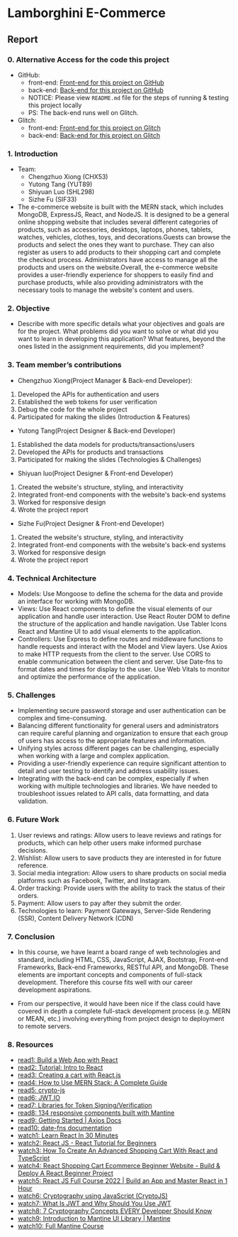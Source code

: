 # Lamborghini E-Commerce

## Report

### 0. Alternative Access for the code this project
- GitHub: 
  - front-end: [Front-end for this project on GitHub](https://github.com/CzXiong1024/Lamborghini-FrontEnd)
  - back-end: [Back-end for this project on GitHub](https://github.com/CzXiong1024/Lamborghini-Backend)
  - NOTICE: Please view `README.md` file for the steps of running & testing this project locally
  - PS: The back-end runs well on Glitch.
- Glitch:
  - front-end: [Front-end for this project on Glitch](https://glitch.com/~lamborghini-infsci2560-final-project)
  - back-end: [Back-end for this project on Glitch](https://glitch.com/~infsci2560-final-lambo-server)


### 1. Introduction
- Team: 
  - Chengzhuo Xiong (CHX53) 
  - Yutong Tang (YUT89) 
  - Shiyuan Luo (SHL298) 
  - Sizhe Fu (SIF33) 
- The e-commerce website is built with the MERN stack, which includes MongoDB, ExpressJS, React, and NodeJS. It is designed to be a general online shopping website that includes several different categories of products, such as accessories, desktops, laptops, phones, tablets, watches, vehicles, clothes, toys, and decorations.Guests can browse the products and select the ones they want to purchase. They can also register as users to add products to their shopping cart and complete the checkout process. Administrators have access to manage all the products and users on the website.Overall, the e-commerce website provides a user-friendly experience for shoppers to easily find and purchase products, while also providing administrators with the necessary tools to manage the website's content and users.

### 2. Objective 
- Describe with more specific details what your objectives and goals are for the project. What problems did you want to solve or what did you want to learn in developing this application? What features, beyond the ones listed in the assignment requirements, did you implement?

### 3. Team member’s contributions 
- Chengzhuo Xiong(Project Manager & Back-end Developer):
1. Developed the APIs for authentication and users 
2. Established the web tokens for user verification
3. Debug the code for the whole project
4. Participated for making the slides (Introduction & Features)

- Yutong Tang(Project Designer & Back-end Developer)
1. Established the data models for products/transactions/users
2. Developed the APIs for products and transactions
3. Participated for making the slides (Technologies & Challenges)

- Shiyuan luo(Project Designer & Front-end Developer)
1. Created the website's structure, styling, and interactivity
2. Integrated front-end components with the website's back-end systems
3. Worked for responsive design
4. Wrote the project report

- Sizhe Fu(Project Designer & Front-end Developer)
1. Created the website's structure, styling, and interactivity
2. Integrated front-end components with the website's back-end systems
3. Worked for responsive design
4. Wrote the project report

### 4. Technical Architecture 
- Models: Use Mongoose to define the schema for the data and provide an interface for working with MongoDB.
- Views: Use React components to define the visual elements of our application and handle user interaction. Use React Router DOM to define the structure of the application and handle navigation. Use Tabler Icons React and Mantine UI to add visual elements to the application.
- Controllers: Use Express to define routes and middleware functions to handle requests and interact with the Model and View layers. Use Axios to make HTTP requests from the client to the server. Use CORS to enable communication between the client and server. Use Date-fns to format dates and times for display to the user. Use Web Vitals to monitor and optimize the performance of the application.

### 5. Challenges 
- Implementing secure password storage and user authentication can be complex and time-consuming. 
- Balancing different functionality for general users and administrators can require careful planning and organization to ensure that each group of users has access to the appropriate features and information.
- Unifying styles across different pages can be challenging, especially when working with a large and complex application. 
- Providing a user-friendly experience can require significant attention to detail and user testing to identify and address usability issues.
- Integrating with the back-end can be complex, especially if when working with multiple technologies and libraries. We have needed to troubleshoot issues related to API calls, data formatting, and data validation.

### 6. Future Work 
1. User reviews and ratings: Allow users to leave reviews and ratings for products, which can help other users make informed purchase decisions.
2. Wishlist: Allow users to save products they are interested in for future reference.
3. Social media integration: Allow users to share products on social media platforms such as Facebook, Twitter, and Instagram.
4. Order tracking: Provide users with the ability to track the status of their orders.
5. Payment: Allow users to pay after they submit the order.
6. Technologies to learn: Payment Gateways, Server-Side Rendering (SSR), Content Delivery Network (CDN)


### 7. Conclusion 
- In this course, we have learnt a board range of web technologies and standard, including HTML,
CSS, JavaScript, AJAX, Bootstrap, Front-end Frameworks, Back-end Frameworks, RESTful API, and 
MongoDB. These elements are important concepts and components of full-stack development. Therefore this course fits well with our career development aspirations. 

- From our perspective, it would have been nice if the class could have covered in depth a complete full-stack development process (e.g. MERN or MEAN, etc.) involving everything from project design to deployment to remote servers.

### 8. Resources 
- [read1: Build a Web App with React](https://blog.glitch.com/post/react-starter-kit)
- [read2: Tutorial: Intro to React](https://reactjs.org/tutorial/tutorial.html)
- [read3: Creating a cart with React.js](https://commercejs.com/docs/community/creating-a-cart-with-react-js/)
- [read4: How to Use MERN Stack: A Complete Guide](https://www.mongodb.com/languages/mern-stack-tutorial)
- [read5: crypto-js](https://www.npmjs.com/package/crypto-js)
- [read6: JWT.IO](https://jwt.io/)
- [read7: Libraries for Token Signing/Verification](https://jwt.io/libraries)
- [read8: 134 responsive components built with Mantine](https://ui.mantine.dev/#main)
- [read9: Getting Started | Axios Docs](https://axios-http.com/docs/intro)
- [read10: date-fns documentation](https://devdocs.io/date_fns/)
- [watch1: Learn React In 30 Minutes](https://www.youtube.com/watch?v=hQAHSlTtcmY)
- [watch2: React JS - React Tutorial for Beginners](https://www.youtube.com/watch?v=Ke90Tje7VS0)
- [watch3: How To Create An Advanced Shopping Cart With React and TypeScript](https://www.youtube.com/watch?v=lATafp15HWA&list=PLZlA0Gpn_vH_NT5zPVp18nGe_W9LqBDQK&index=43)
- [watch4: React Shopping Cart Ecommerce Beginner Website - Build & Deploy A React Beginner Project](https://www.youtube.com/watch?v=tEMrD9t85v4)
- [watch5: React JS Full Course 2022 | Build an App and Master React in 1 Hour](https://www.youtube.com/watch?v=b9eMGE7QtTk)
- [watch6: Cryptography using JavaScript (CryptoJS)](https://www.youtube.com/watch?v=hBbtvlFxUDg)
- [watch7: What Is JWT and Why Should You Use JWT](https://www.youtube.com/watch?v=7Q17ubqLfaM)
- [watch8: 7 Cryptography Concepts EVERY Developer Should Know](https://www.youtube.com/watch?v=NuyzuNBFWxQ)
- [watch9: Introduction to Mantine UI Library | Mantine](https://www.youtube.com/watch?v=PQ9htM_LBVs)
- [watch10: Full Mantine Course](https://www.youtube.com/watch?v=57vs7TLth74)




